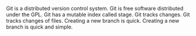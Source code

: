 Git is a distributed version control system.
Git is free software distributed under the GPL.
Git has a mutable index called stage.
Git tracks changes.
Git tracks changes of files.
Creating a new branch is quick.
Creating a new branch is quick and simple.
